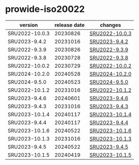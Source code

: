 # prowide-iso20022

|    version     | release date |                    changes                     |
|----------------|--------------|------------------------------------------------|
| SRU2022-10.0.3 | 20230826     | [SRU2022-10.0.3](./SRU2022-10.0.3-20230826.md) |
| SRU2023-9.4.2  | 20231016     | [SRU2023-9.4.2](./SRU2023-9.4.2-20231016.md)   |
| SRU2022-9.3.9  | 20230826     | [SRU2022-9.3.9](./SRU2022-9.3.9-20230826.md)   |
| SRU2022-9.3.8  | 20230728     | [SRU2022-9.3.8](./SRU2022-9.3.8-20230728.md)   |
| SRU2022-10.0.2 | 20230729     | [SRU2022-10.0.2](./SRU2022-10.0.2-20230729.md) |
| SRU2024-10.2.0 | 20240528     | [SRU2024-10.2.0](./SRU2024-10.2.0-20240528.md) |
| SRU2024-9.5.0  | 20240523     | [SRU2024-9.5.0](./SRU2024-9.5.0-20240523.md)   |
| SRU2022-10.1.2 | 20231016     | [SRU2022-10.1.2](./SRU2022-10.1.2-20231016.md) |
| SRU2023-9.4.6  | 20240601     | [SRU2023-9.4.6](./SRU2023-9.4.6-20240601.md)   |
| SRU2023-9.4.3  | 20231016     | [SRU2023-9.4.3](./SRU2023-9.4.3-20231016.md)   |
| SRU2023-10.1.4 | 20240117     | [SRU2023-10.1.4](./SRU2023-10.1.4-20240117.md) |
| SRU2023-9.4.4  | 20240117     | [SRU2023-9.4.4](./SRU2023-9.4.4-20240117.md)   |
| SRU2023-10.1.6 | 20240522     | [SRU2023-10.1.6](./SRU2023-10.1.6-20240522.md) |
| SRU2023-10.1.3 | 20231016     | [SRU2023-10.1.3](./SRU2023-10.1.3-20231016.md) |
| SRU2023-9.4.5  | 20240522     | [SRU2023-9.4.5](./SRU2023-9.4.5-20240522.md)   |
| SRU2023-10.1.5 | 20240419     | [SRU2023-10.1.5](./SRU2023-10.1.5-20240419.md) |

